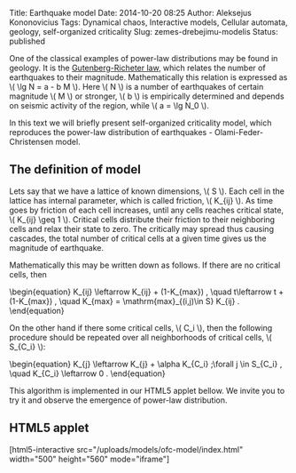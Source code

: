 Title: Earthquake model
Date: 2014-10-20 08:25
Author: Aleksejus Kononovicius
Tags: Dynamical chaos, Interactive models, Cellular automata, geology, self-organized criticality
Slug: zemes-drebejimu-modelis
Status: published

One of the classical
examples of power-law distributions may be found in geology. It is the
[Gutenberg-Richeter
law](http://en.wikipedia.org/wiki/Gutenberg%E2%80%93Richter_law), which
relates the number of earthquakes to their magnitude. Mathematically
this relation is expressed as \\\(  \lg N = a - b M \\\). Here \\\( N \\\) is a number of earthquakes of certain magnitude \\\(  M \\\) or
stronger, \\\(  b \\\) is empirically determined and depends on seismic
activity of the region, while \\\(  a = \lg N\_0 \\\).

In this text we will briefly present self-organized criticality model,
which reproduces the power-law distribution of earthquakes -
Olami-Feder-Christensen model.<!--more-->

The definition of model
-----------------------

Lets say that we have a lattice of known dimensions, \\\(  S \\\). Each
cell in the lattice has internal parameter, which is called friction,
\\\(  K\_{ij} \\\). As time goes by friction of each cell increases,
until any cells reaches critical state, \\\(  K\_{ij} \geq 1 \\\).
Critical cells distribute their friction to their neighboring cells and
relax their state to zero. The critically may spread thus causing
cascades, the total number of critical cells at a given time gives us
the magnitude of earthquake.

Mathematically this may be written down as follows. If there are no
critical cells, then


\begin{equation}
 K\_{ij} \leftarrow K\_{ij} + (1-K\_{max}) , \quad t\leftarrow t + (1-K\_{max}) , \quad K\_{max} = \mathrm{max}\_{(i,j)\in S} K\_{ij} . 
\end{equation}


On the other hand if there some critical cells, \\\(  C\_i \\\), then the
following procedure should be repeated over all neighborhoods of
critical cells, \\\(  S\_{C\_i} \\\):


\begin{equation}
 K\_{j} \leftarrow K\_{j} + \alpha K\_{C\_i} \;\forall j \in S\_{C\_i} , \quad K\_{C\_i} \leftarrow 0 . 
\end{equation}


This algorithm is implemented in our HTML5 applet bellow. We invite you
to try it and observe the emergence of power-law distribution.

HTML5 applet
------------

[html5-interactive
src="/uploads/models/ofc-model/index.html"
width="500" height="560" mode="iframe"]
